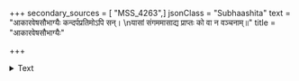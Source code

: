 +++
secondary_sources = [ "MSS_4263",]
jsonClass = "Subhaashita"
text = "आकारवेषसौभाग्यैः कन्दर्पप्रतिमोऽपि सन्।  \nयासां संगममासाद्य प्राप्तः को वा न वञ्चनाम्॥"
title = "आकारवेषसौभाग्यैः"

+++

<details><summary>Text</summary>

आकारवेषसौभाग्यैः कन्दर्पप्रतिमोऽपि सन्।  
यासां संगममासाद्य प्राप्तः को वा न वञ्चनाम्॥
</details>
